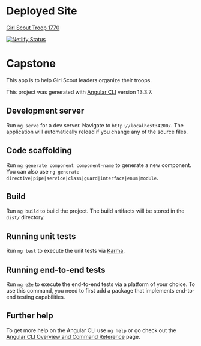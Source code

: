 # Deployed Site

[Girl Scout Troop 1770](https://girl-scout-troop.netlify.app/)

[![Netlify Status](https://api.netlify.com/api/v1/badges/dc21dacd-6faf-4956-be3e-0a86ce79e827/deploy-status)](https://app.netlify.com/sites/girl-scout-troop/deploys)

# Capstone

This app is to help Girl Scout leaders organize their troops.

This project was generated with [Angular CLI](https://github.com/angular/angular-cli) version 13.3.7.

## Development server

Run `ng serve` for a dev server. Navigate to `http://localhost:4200/`. The application will automatically reload if you change any of the source files.

## Code scaffolding

Run `ng generate component component-name` to generate a new component. You can also use `ng generate directive|pipe|service|class|guard|interface|enum|module`.

## Build

Run `ng build` to build the project. The build artifacts will be stored in the `dist/` directory.

## Running unit tests

Run `ng test` to execute the unit tests via [Karma](https://karma-runner.github.io).

## Running end-to-end tests

Run `ng e2e` to execute the end-to-end tests via a platform of your choice. To use this command, you need to first add a package that implements end-to-end testing capabilities.

## Further help

To get more help on the Angular CLI use `ng help` or go check out the [Angular CLI Overview and Command Reference](https://angular.io/cli) page.
